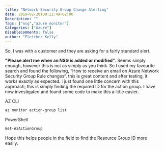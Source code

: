 ```yaml
---
title: "Network Security Group Change Alerting"
date: 2019-02-20T08:21:49+02:00
Description: ""
Tags: ["nsg","azure monitor"]
Categories: ["Azure"]
DisableComments: false
author: "Fletcher Kelly"
---
```


So, I was with a customer and they are asking for a fairly standard alert.  

**"Please alert me when an NSG is added or modified"**. Seems simply enough, however this is not as simply as you think. So I used my favourite search and found the following, “How to receive an email on Azure Network Security Group Rule changes“, this is great content and after testing, it works exactly as expected. I just found one little concern with this approach; this is simply finding the required ID for the action group. I have now investigated and found some code to make this a little easier.

AZ CLI

```bash
az monitor action-group list
```

PowerShell

```powershell
Get-AzActionGroup
```

Hope this helps people in the field to find the Resource Group ID more easily.